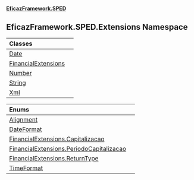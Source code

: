 #### [EficazFramework.SPED](EficazFrameworkSPED.md 'EficazFramework SPED')

## EficazFramework.SPED.Extensions Namespace

| Classes | |
| :--- | :--- |
| [Date](EficazFramework.SPED.Extensions/Date.md 'EficazFramework.SPED.Extensions.Date') | |
| [FinancialExtensions](EficazFramework.SPED.Extensions/FinancialExtensions.md 'EficazFramework.SPED.Extensions.FinancialExtensions') | |
| [Number](EficazFramework.SPED.Extensions/Number.md 'EficazFramework.SPED.Extensions.Number') | |
| [String](EficazFramework.SPED.Extensions/String.md 'EficazFramework.SPED.Extensions.String') | |
| [Xml](EficazFramework.SPED.Extensions/Xml.md 'EficazFramework.SPED.Extensions.Xml') | |

| Enums | |
| :--- | :--- |
| [Alignment](EficazFramework.SPED.Extensions/Alignment.md 'EficazFramework.SPED.Extensions.Alignment') | |
| [DateFormat](EficazFramework.SPED.Extensions/DateFormat.md 'EficazFramework.SPED.Extensions.DateFormat') | |
| [FinancialExtensions.Capitalizacao](EficazFramework.SPED.Extensions/FinancialExtensions/Capitalizacao.md 'EficazFramework.SPED.Extensions.FinancialExtensions.Capitalizacao') | |
| [FinancialExtensions.PeriodoCapitalizacao](EficazFramework.SPED.Extensions/FinancialExtensions/PeriodoCapitalizacao.md 'EficazFramework.SPED.Extensions.FinancialExtensions.PeriodoCapitalizacao') | |
| [FinancialExtensions.ReturnType](EficazFramework.SPED.Extensions/FinancialExtensions/ReturnType.md 'EficazFramework.SPED.Extensions.FinancialExtensions.ReturnType') | |
| [TimeFormat](EficazFramework.SPED.Extensions/TimeFormat.md 'EficazFramework.SPED.Extensions.TimeFormat') | |
